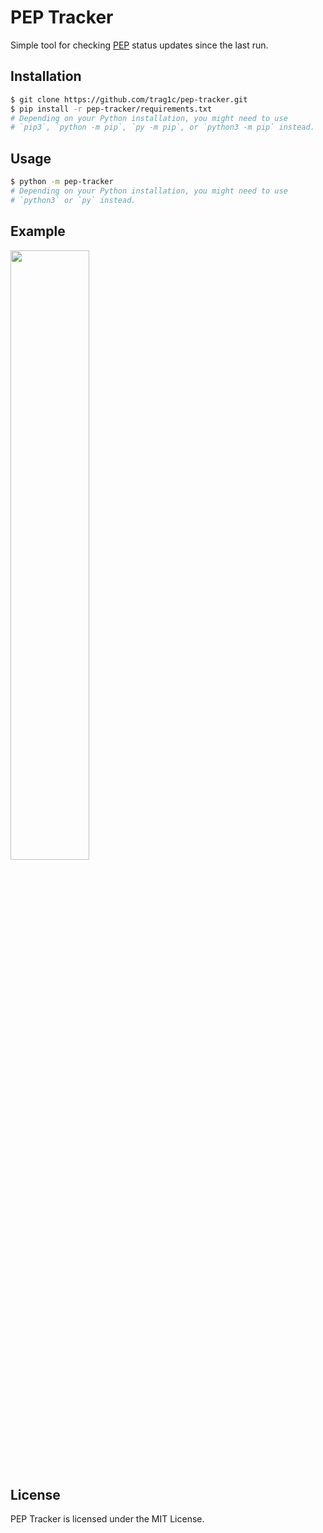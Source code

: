 # PEP Tracker

Simple tool for checking [PEP](https://peps.python.org/pep-0001) status updates
since the last run.

## Installation
```sh
$ git clone https://github.com/trag1c/pep-tracker.git
$ pip install -r pep-tracker/requirements.txt
# Depending on your Python installation, you might need to use
# `pip3`, `python -m pip`, `py -m pip`, or `python3 -m pip` instead.
```

## Usage
```sh
$ python -m pep-tracker
# Depending on your Python installation, you might need to use
# `python3` or `py` instead.
```

## Example

<img width=50% src="https://user-images.githubusercontent.com/77130613/227407441-5a2a7370-525c-4daf-991e-b60af8058217.png">

## License
PEP Tracker is licensed under the MIT License.
